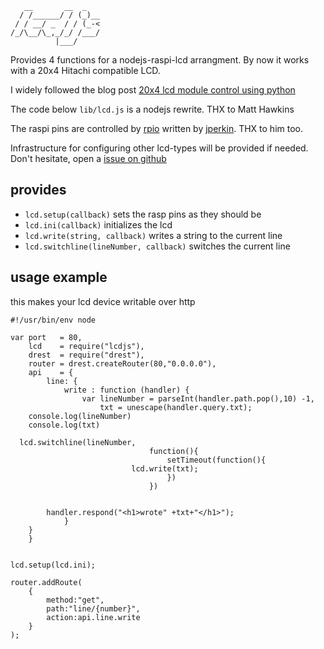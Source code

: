 ```
   __       __  _   
  / /______/ / (_)__
 / / __/ _  / / (_-<
/_/\__/\_,_/_/ /___/
          |___/     
```

Provides 4 functions for a nodejs-raspi-lcd
arrangment. By now it works with a 20x4 Hitachi compatible LCD.
 
I widely followed the blog post [20x4 lcd module control using python](http://www.raspberrypi-spy.co.uk/2012/08/20x4-lcd-module-control-using-python/)

The code below ```lib/lcd.js``` is a nodejs  rewrite. THX to Matt Hawkins

The raspi pins are controlled by [rpio](https://npmjs.org/package/rpio)
written by  [jperkin](https://npmjs.org/~jperkin). THX to him too. 

Infrastructure for configuring other lcd-types will be provided if needed.
Don't hesitate, open a
[issue on github](https://github.com/wactbprot/lcdjs/issues)

## provides

* ```lcd.setup(callback)``` sets the rasp pins as they should be
* ```lcd.ini(callback)```  initializes the lcd 
* ```lcd.write(string, callback)``` writes a string to the current line
* ```lcd.switchline(lineNumber, callback)``` switches the current line

## usage example

this makes your lcd device writable over http

```
#!/usr/bin/env node

var port   = 80,
    lcd    = require("lcdjs"),
    drest  = require("drest"),
    router = drest.createRouter(80,"0.0.0.0"),
    api    = {
        line: {
            write : function (handler) {
                var lineNumber = parseInt(handler.path.pop(),10) -1,
                    txt = unescape(handler.query.txt);
    console.log(lineNumber)
    console.log(txt)

  lcd.switchline(lineNumber,
                               function(){
                                   setTimeout(function(){ 
			               lcd.write(txt);
                                   })                       
                               })


		handler.respond("<h1>wrote" +txt+"</h1>");
            }
	}
    }    


lcd.setup(lcd.ini);

router.addRoute(
    {
        method:"get",
        path:"line/{number}",
        action:api.line.write
    }
);

```

